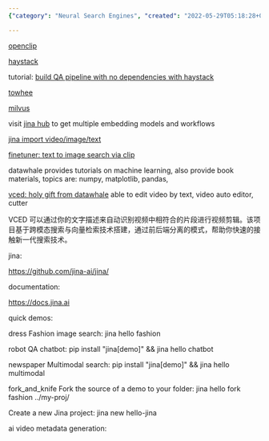 ```yaml
---
{"category": "Neural Search Engines", "created": "2022-05-29T05:18:28+00:00", "date": "2022-05-29 05:18:28", "description": "Jina is a neural search engine that enables users to efficiently search for images, videos, and audios. It leverages popular libraries like openclip, haystack, towhee, and Milvus to provide pre-trained models and workflows through Jina Hub. Additionally, VCED offers tutorials in machine learning topics.", "modified": "2022-11-26T15:54:40+08:00", "tags": ["AI", "media search engine", "search engine", "self-hosted"], "title": "Jina: Neural Search Engine For Images, Videos, Audios"}

---
```


[openclip](https://github.com/mlfoundations/open_clip)

[haystack](https://github.com/deepset-ai/haystack)

tutorial: [build QA pipeline with no dependencies with haystack](https://haystack.deepset.ai/tutorials/03_basic_qa_pipeline_without_elasticsearch)

[towhee](https://github.com/towhee-io/towhee)

[milvus](https://milvus.io/docs/v2.1.x/install_standalone-docker.md)

visit [jina hub](https://docs.jina.ai/fundamentals/executor/hub/) to get multiple embedding models and workflows

[jina import video/image/text](https://github.com/datawhalechina/vced/blob/44480a869a57be0d7e3a6f163d499286f65ad86c/docs/source/user_guide/jina.md)

[finetuner: text to image search via clip](https://finetuner.jina.ai/tasks/text-to-image/)

datawhale provides tutorials on machine learning, also provide book materials, topics are: numpy, matplotlib, pandas,

[vced: holy gift from datawhale](https://github.com/datawhalechina/vced/tree/44480a869a57be0d7e3a6f163d499286f65ad86c) able to edit video by text, video auto editor, cutter

VCED 可以通过你的文字描述来自动识别视频中相符合的片段进行视频剪辑。该项目基于跨模态搜索与向量检索技术搭建，通过前后端分离的模式，帮助你快速的接触新一代搜索技术。

jina:

https://github.com/jina-ai/jina/

documentation:

https://docs.jina.ai

quick demos:

dress Fashion image search: jina hello fashion

robot QA chatbot: pip install "jina[demo]" && jina hello chatbot

newspaper Multimodal search: pip install "jina[demo]" && jina hello multimodal

fork_and_knife Fork the source of a demo to your folder: jina hello fork fashion ../my-proj/

Create a new Jina project: jina new hello-jina

ai video metadata generation:
